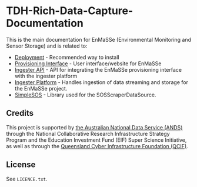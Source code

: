 TDH-Rich-Data-Capture-Documentation
===================================

This is the main documentation for EnMaSSe (Environmental Monitoring and Sensor Storage) and is related to:

* [Deployment](https://github.com/jcu-eresearch/EnMaSSe-Deployment) - Recommended way to install
* [Provisioning Interface](https://github.com/jcu-eresearch/TDH-rich-data-capture) - User interface/website for EnMaSSe
* [Ingester API](https://github.com/jcu-eresearch/jcu.dc24.ingesterapi) - API for integrating the EnMaSSe provisioning interface with the ingester platform
* [Ingester Platform](https://github.com/jcu-eresearch/TDH-dc24-ingester-platform) - Handles ingestion of data streaming and storage for the EnMaSSe project.
* [SimpleSOS](https://github.com/jcu-eresearch/python-simplesos) - Library used for the SOSScraperDataSource.

Credits
-------

This project is supported by [the Australian National Data Service (ANDS)](http://www.ands.org.au/) through the National Collaborative Research Infrastructure Strategy Program and the Education Investment Fund (EIF) Super Science Initiative, as well as through the [Queensland Cyber Infrastructure Foundation (QCIF)](http://www.qcif.edu.au/).

License
-------

See `LICENCE.txt`.
